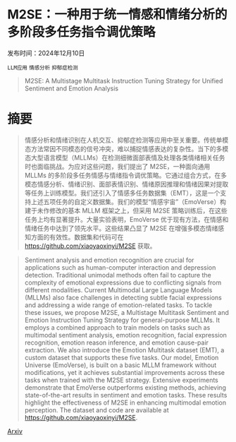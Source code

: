 # M2SE：一种用于统一情感和情绪分析的多阶段多任务指令调优策略

发布时间：2024年12月10日

`LLM应用` `情感分析` `抑郁症检测`

> M2SE: A Multistage Multitask Instruction Tuning Strategy for Unified Sentiment and Emotion Analysis

# 摘要

> 情感分析和情绪识别在人机交互、抑郁症检测等应用中至关重要。传统单模态方法常因不同模态的信号冲突，难以捕捉情感表达的复杂性。当下的多模态大型语言模型（MLLMs）在检测细微面部表情及处理各类情绪相关任务时也面临挑战。为应对这些问题，我们提出了 M2SE，一种面向通用 MLLMs 的多阶段多任务情感与情绪指令调优策略。它通过组合方式，在多模态情感分析、情绪识别、面部表情识别、情绪原因推理和情绪因果对提取等任务上训练模型。我们还引入了情感多任务数据集（EMT），这是一个支持上述五项任务的自定义数据集。我们的模型“情感宇宙”（EmoVerse）构建于未作修改的基本 MLLM 框架之上，但采用 M2SE 策略训练后，在这些任务上均有显著提升。大量实验表明，EmoVerse 优于现有方法，在情感和情绪任务中达到了领先水平。这些结果凸显了 M2SE 在增强多模态情绪感知方面的有效性。数据集和代码可在 https://github.com/xiaoyaoxinyi/M2SE 获取。

> Sentiment analysis and emotion recognition are crucial for applications such as human-computer interaction and depression detection. Traditional unimodal methods often fail to capture the complexity of emotional expressions due to conflicting signals from different modalities. Current Multimodal Large Language Models (MLLMs) also face challenges in detecting subtle facial expressions and addressing a wide range of emotion-related tasks. To tackle these issues, we propose M2SE, a Multistage Multitask Sentiment and Emotion Instruction Tuning Strategy for general-purpose MLLMs. It employs a combined approach to train models on tasks such as multimodal sentiment analysis, emotion recognition, facial expression recognition, emotion reason inference, and emotion cause-pair extraction. We also introduce the Emotion Multitask dataset (EMT), a custom dataset that supports these five tasks. Our model, Emotion Universe (EmoVerse), is built on a basic MLLM framework without modifications, yet it achieves substantial improvements across these tasks when trained with the M2SE strategy. Extensive experiments demonstrate that EmoVerse outperforms existing methods, achieving state-of-the-art results in sentiment and emotion tasks. These results highlight the effectiveness of M2SE in enhancing multimodal emotion perception. The dataset and code are available at https://github.com/xiaoyaoxinyi/M2SE.

[Arxiv](https://arxiv.org/abs/2412.08049)